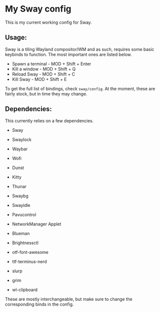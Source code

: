 # My Sway config

This is my current working config for Sway.

## Usage:

Sway is a tiling Wayland compositor/WM and as such, requires some basic keybinds to 
function. The most important ones are listed below.

- Spawn a terminal - MOD + Shift + Enter
- Kill a window - MOD + Shift + Q
- Reload Sway - MOD + Shift + C
- Kill Sway - MOD + Shift + E

To get the full list of bindings, check `sway/config`. At the moment, these are
fairly stock, but in time they may change.

## Dependencies:

This currently relies on a few dependencies.

- Sway
- Swaylock
- Waybar
- Wofi
- Dunst
- Kitty
- Thunar

- Swaybg
- Swayidle
- Pavucontrol
- NetworkManager Applet
- Blueman
- Brightnessctl
- otf-font-awesome
- ttf-terminus-nerd
- slurp
- grim
- wl-clipboard


These are mostly interchangeable, but make sure to change the corresponding binds 
in the config.
